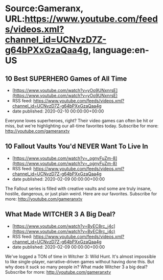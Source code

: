# Source:Gameranx, URL:https://www.youtube.com/feeds/videos.xml?channel_id=UCNvzD7Z-g64bPXxGzaQaa4g, language:en-US

## 10 Best SUPERHERO Games of All Time
 - [https://www.youtube.com/watch?v=yOo9UNxnrsE](https://www.youtube.com/watch?v=yOo9UNxnrsE)
 - RSS feed: https://www.youtube.com/feeds/videos.xml?channel_id=UCNvzD7Z-g64bPXxGzaQaa4g
 - date published: 2020-02-10 00:00:00+00:00

Everyone loves superheroes, right? Their video games can often be hit or miss, but we're highlighting our all-time favorites today.
Subscribe for more: http://youtube.com/gameranxtv

## 10 Fallout Vaults You'd NEVER Want To Live In
 - [https://www.youtube.com/watch?v=_ognyFuZm-8](https://www.youtube.com/watch?v=_ognyFuZm-8)
 - RSS feed: https://www.youtube.com/feeds/videos.xml?channel_id=UCNvzD7Z-g64bPXxGzaQaa4g
 - date published: 2020-02-09 00:00:00+00:00

The Fallout series is filled with creative vaults and some are truly insane, hostile, dangerous, or just plain weird. Here are our favorites.
Subscribe for more: http://youtube.com/gameranxtv

## What Made WITCHER 3 A Big Deal?
 - [https://www.youtube.com/watch?v=ByEC8rc_j4c](https://www.youtube.com/watch?v=ByEC8rc_j4c)
 - RSS feed: https://www.youtube.com/feeds/videos.xml?channel_id=UCNvzD7Z-g64bPXxGzaQaa4g
 - date published: 2020-02-09 00:00:00+00:00

We've logged a TON of time in Witcher 3: Wild Hunt. It's almost impossible to like single-player, narrative-driven games without having done this. But why does it suck so many people in? What made Witcher 3 a big deal?
Subscribe for more: http://youtube.com/gameranxtv

